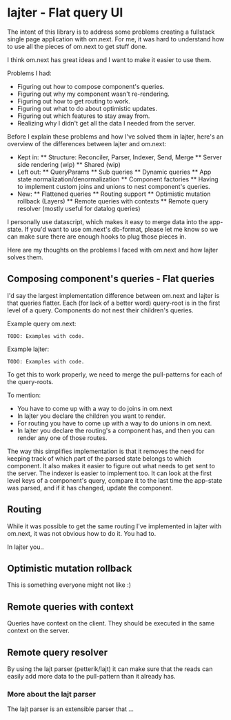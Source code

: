 # lajter - Flat query UI

The intent of this library is to address some problems creating a fullstack single page application with om.next. For me, it was hard to understand how to use all the pieces of om.next to get stuff done.

I think om.next has great ideas and I want to make it easier to use them.

Problems I had:
* Figuring out how to compose component's queries.
* Figuring out why my component wasn't re-rendering.
* Figuring out how to get routing to work.
* Figuring out what to do about optimistic updates.
* Figuring out which features to stay away from.
* Realizing why I didn't get all the data I needed from the server.

Before I explain these problems and how I've solved them in lajter, here's an overview of the differences between lajter and om.next:
* Kept in:
** Structure: Reconciler, Parser, Indexer, Send, Merge
** Server side rendering (wip)
** Shared (wip)
* Left out:
** QueryParams
** Sub queries
** Dynamic queries
** App state normalization/denormalization
** Component factories
** Having to implement custom joins and unions to nest component's queries.
* New:
** Flattened queries
** Routing support
** Optimistic mutation rollback (Layers)
** Remote queries with contexts
** Remote query resolver (mostly useful for datalog queries)

I personally use datascript, which makes it easy to merge data into the app-state. If you'd want to use om.next's db-format, please let me know so we can make sure there are enough hooks to plug those pieces in.

Here are my thoughts on the problems I faced with om.next and how lajter solves them.

## Composing component's queries - Flat queries

I'd say the largest implementation difference between om.next and lajter is that queries flatter. Each (for lack of a better word) query-root is in the first level of a query. Components do not nest their children's queries.

Example query om.next:
```
TODO: Examples with code.
```

Example lajter:
```
TODO: Examples with code.
```

To get this to work properly, we need to merge the pull-patterns for each of the query-roots.

To mention:
* You have to come up with a way to do joins in om.next
* In lajter you declare the children you want to render.
* For routing you have to come up with a way to do unions in om.next.
* In lajter you declare the routing's a component has, and then you can render any one of those routes.

The way this simplifies implementation is that it removes the need for keeping track of which part of the parsed state belongs to which component. It also makes it easier to figure out what needs to get sent to the server. The indexer is easier to implement too. It can look at the first level keys of a component's query, compare it to the last time the app-state was parsed, and if it has changed, update the component.

## Routing

While it was possible to get the same routing I've implemented in lajter with om.next, it was not obvious how to do it. You had to.

In lajter you..

## Optimistic mutation rollback

This is something everyone might not like :)

## Remote queries with context

Queries have context on the client. They should be executed in the same context on the server.

## Remote query resolver

By using the lajt parser (petterik/lajt) it can make sure that the reads can easily add more data to the pull-pattern than it already has.

### More about the lajt parser

The lajt parser is an extensible parser that ...

